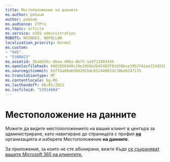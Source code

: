 ```yaml
---
title: Местоположение на данните
ms.author: pebaum
author: pebaum
ms.audience: ITPro
ms.topic: article
ms.service: o365-administration
ROBOTS: NOINDEX, NOFOLLOW
localization_priority: Normal
ms.custom:
- "945"
- "5300023"
ms.assetid: 3bab036c-dbaa-406a-8b73-1e5f31993436
ms.openlocfilehash: 848285b940c19e3d6bb2b42483f01d39bce3952f42aa723d51b1a6392f0f1dcc
ms.sourcegitcommit: b5f7da89a650d2915dc652449623c78be6247175
ms.translationtype: MT
ms.contentlocale: bg-BG
ms.lasthandoff: 08/05/2021
ms.locfileid: "53914604"
---
```

# <a name="data-location"></a>Местоположение на данните

Можете да видите местоположението на вашия клиент в центъра за администриране, като навигиране до страницата с профил [ **на**](https://admin.microsoft.com/AdminPortal/Home#/Settings/OrganizationProfile) организацията и изберете Местоположение **на данните**.

За приложения, за които не сте абонирани, вижте Къде [се съхраняват вашите Microsoft 365 на клиентите.](https://docs.microsoft.com/office365/enterprise/o365-data-locations)